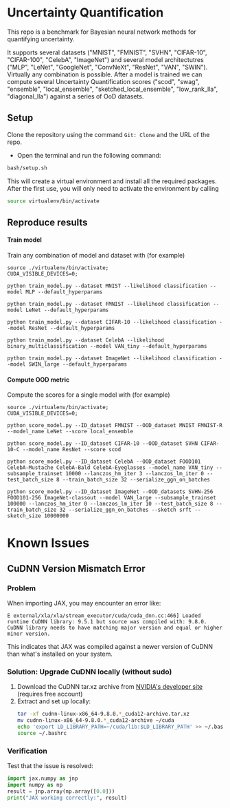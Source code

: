 # Uncertainty Quantification

This repo is a benchmark for Bayesian neural network methods for quantifying uncertainty.

It supports several datasets ("MNIST", "FMNIST", "SVHN", "CIFAR-10", "CIFAR-100", "CelebA", "ImageNet") and several model architectutres ("MLP", "LeNet", "GoogleNet", "ConvNeXt", "ResNet", "VAN", "SWIN"). Virtually any combination is possible. After a model is trained we can compute several Uncertainty Quantification scores ("scod", "swag", "ensemble", "local_ensemble", "sketched_local_ensemble", "low_rank_lla", "diagonal_lla") against a series of OoD datasets.

## Setup 
Clone the repository using the command `Git: Clone` and the URL of the repo.
- Open the terminal and run the following command:
```bash
bash/setup.sh
```
This will create a virtual environment and install all the required packages. After the first use, you will only need to activate the environment by calling

```bash
source virtualenv/bin/activate
```

## Reproduce results

#### Train model

Train any combination of model and dataset with (for example)
```
source ./virtualenv/bin/activate;
CUDA_VISIBLE_DEVICES=0;

python train_model.py --dataset MNIST --likelihood classification --model MLP --default_hyperparams 

python train_model.py --dataset FMNIST --likelihood classification --model LeNet --default_hyperparams

python train_model.py --dataset CIFAR-10 --likelihood classification --model ResNet --default_hyperparams

python train_model.py --dataset CelebA --likelihood binary_multiclassification --model VAN_tiny --default_hyperparams

python train_model.py --dataset ImageNet --likelihood classification --model SWIN_large --default_hyperparams
```

#### Compute OOD metric

Compute the scores for a single model with (for example)
```
source ./virtualenv/bin/activate;
CUDA_VISIBLE_DEVICES=0;

python score_model.py --ID_dataset FMNIST --OOD_dataset MNIST FMNIST-R --model_name LeNet --score local_ensemble

python score_model.py --ID_dataset CIFAR-10 --OOD_dataset SVHN CIFAR-10-C --model_name ResNet --score scod

python score_model.py --ID_dataset CelebA --OOD_dataset FOOD101 CelebA-Mustache CelebA-Bald CelebA-Eyeglasses --model_name VAN_tiny --subsample_trainset 10000 --lanczos_hm_iter 3 --lanczos_lm_iter 0 --test_batch_size 8 --train_batch_size 32 --serialize_ggn_on_batches

python score_model.py --ID_dataset ImageNet --OOD_datasets SVHN-256 FOOD101-256 ImageNet-classout --model VAN_large --subsample_trainset 100000 --lanczos_hm_iter 0 --lanczos_lm_iter 10 --test_batch_size 8 --train_batch_size 32 --serialize_ggn_on_batches --sketch srft --sketch_size 10000000
```

# Known Issues

## CuDNN Version Mismatch Error

### Problem
When importing JAX, you may encounter an error like:
```
E external/xla/xla/stream_executor/cuda/cuda_dnn.cc:466] Loaded runtime CuDNN library: 9.5.1 but source was compiled with: 9.8.0. CuDNN library needs to have matching major version and equal or higher minor version.
```

This indicates that JAX was compiled against a newer version of CuDNN than what's installed on your system.

### Solution: Upgrade CuDNN locally (without sudo)

1. Download the CuDNN tar.xz archive from [NVIDIA's developer site](https://developer.nvidia.com/cudnn) (requires free account)
2. Extract and set up locally:
   ```bash
   tar -xf cudnn-linux-x86_64-9.8.0.*_cuda12-archive.tar.xz
   mv cudnn-linux-x86_64-9.8.0.*_cuda12-archive ~/cuda
   echo 'export LD_LIBRARY_PATH=~/cuda/lib:$LD_LIBRARY_PATH' >> ~/.bashrc
   source ~/.bashrc
   ```

### Verification
Test that the issue is resolved:
```python
import jax.numpy as jnp
import numpy as np
result = jnp.array(np.array([0.0]))
print("JAX working correctly:", result)
```